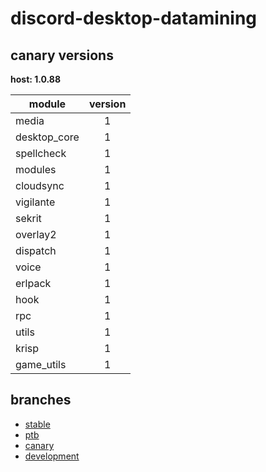 # discord-desktop-datamining

## canary versions

**host: 1.0.88**

| module | version |
| ------ | :-----: |
| media | 1 |
| desktop_core | 1 |
| spellcheck | 1 |
| modules | 1 |
| cloudsync | 1 |
| vigilante | 1 |
| sekrit | 1 |
| overlay2 | 1 |
| dispatch | 1 |
| voice | 1 |
| erlpack | 1 |
| hook | 1 |
| rpc | 1 |
| utils | 1 |
| krisp | 1 |
| game_utils | 1 |

## branches

- [stable](https://github.com/OpenAsar/discord-desktop-datamining/tree/stable)
- [ptb](https://github.com/OpenAsar/discord-desktop-datamining/tree/ptb)
- [canary](https://github.com/OpenAsar/discord-desktop-datamining/tree/canary)
- [development](https://github.com/OpenAsar/discord-desktop-datamining/tree/development)